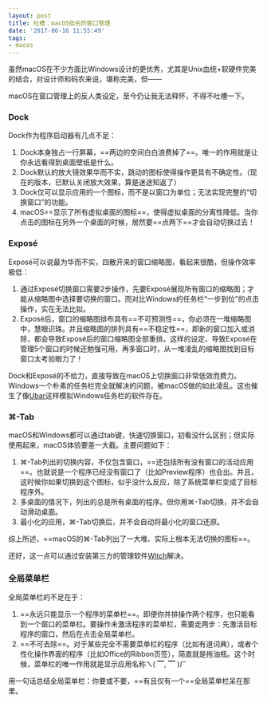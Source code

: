 ```yaml
---
layout: post
title: 吐槽：macOS拙劣的窗口管理
date: '2017-06-16 11:55:49'
tags:
- macos
---
```


虽然macOS在不少方面比Windows设计的更优秀，尤其是Unix血统+软硬件完美的结合，对设计师和码农来说，堪称完美，但——

macOS在窗口管理上的反人类设定，至今仍让我无法释怀，不得不吐槽一下。

### Dock
Dock作为程序启动器有几点不足：

1. Dock本身独占一行屏幕，==两边的空间白白浪费掉了==。唯一的作用就是让你永远看得到桌面壁纸是什么。
2. Dock默认的放大镜效果华而不实，跳动的图标使得操作更具有不确定性。（现在的版本，已默认关闭放大效果，算是迷途知返了）
2. Dock仅可以显示应用的一个图标，而不是以窗口为单位；无法实现完整的“切换窗口”的功能。
3. macOS==显示了所有虚拟桌面的图标==，使得虚拟桌面的分离性降低。当你点击的图标在另外一个桌面的时候，居然要==点两下==才会自动切换过去！

### Exposé
Exposé可以说最为华而不实，四散开来的窗口缩略图，看起来很酷，但操作效率极低：

1. 通过Exposé切换窗口需要2步操作，先要Exposé展现所有窗口的缩略图；才能从缩略图中选择要切换的窗口。而对比Windows的任务栏“一步到位”的点击操作，实在无法比拟。
2. Exposé后，窗口的缩略图排布具有==不可预测性==，你必须在一堆缩略图中，慧眼识珠。并且缩略图的排列具有==不稳定性==，即新的窗口加入或消除，都会导致Exposé后的窗口缩略图全部重排。这样的设定，导致Exposé在管理5个窗口的时候还勉强可用，再多窗口时，从一堆凌乱的缩略图找到目标窗口太考验眼力了！

Dock和Exposé的不给力，直接导致在macOS上切换窗口非常低效而费力。Windows一个朴素的任务栏完全就解决的问题，被macOS做的如此凌乱。这也催生了像[Ubar](https://brawersoftware.com/products/ubar)这样模拟Windows任务栏的软件存在。

### ⌘-Tab
macOS和Windows都可以通过tab键，快速切换窗口，初看没什么区别；但实际使用起来，macOS体验要差一大截。主要问题如下：

1. ⌘-Tab列出的切换内容，不仅包含窗口，==还包括所有没有窗口的活动应用==。也就说是一个程序已经没有窗口了（比如Preview程序）也会出。并且，这时候你如果切换到这个图标，似乎没什么反应，除了系统菜单栏变成了目标程序外。
2. 多桌面的情况下，列出的总是所有桌面的程序。但你用⌘-Tab切换，并不会自动滑动桌面。
3. 最小化的应用，⌘-Tab切换后，并不会自动将最小化的窗口还原。

综上所述，==macOS的⌘-Tab列出了一大堆、实际上根本无法切换的图标==。

还好，这一点可以通过安装第三方的管理软件[Witch](https://manytricks.com/witch/)解决。

### 全局菜单栏
全局菜单栏的不足在于：

1. ==永远只能显示一个程序的菜单栏==。即便你并排操作两个程序，也只能看到一个窗口的菜单栏。要操作未激活程序的菜单栏，需要走两步：先激活目标程序的窗口，然后在点击全局菜单栏。
2. ==不可去除==。对于某些完全不需要菜单栏的程序（比如有道词典），或者个性化操作界面的程序（比如Office的Ribbon页签），简直就是拖油瓶。这个时候，菜单栏的唯一作用就是显示应用名称ㄟ( ▔, ▔ )ㄏ

用一句话总结全局菜单栏：你要或不要，==有且仅有一个==全局菜单栏呆在那里。